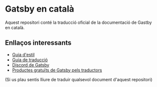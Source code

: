 
# Gatsby en català

Aquest repositori conté la traducció oficial de la documentació de Gastby en català.

## Enllaços interessants

* [Guia d'estil](/style-guide.md)
* [Guia de traducció](https://www.gatsbyjs.org/contributing/gatsby-docs-translation-guide/)
* [Discord de Gatsby](https://gatsby.dev/discord)
* [Productes gratuïts de Gatsby pels traductors](https://www.gatsbyjs.org/contributing/contributor-swag/)

(Si us plau sentis lliure de traduir qualsevol document d'aquest repositori)
  
